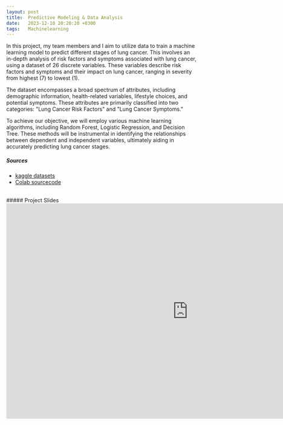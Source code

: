 ```yaml
---
layout: post
title:  Predictive Modeling & Data Analysis
date:   2023-12-10 20:20:20 +0300
tags:   Machinelearning
---
```


In this project, my team members and I aim to utilize data to train a machine learning model to predict different stages of lung cancer. This involves an in-depth analysis of risk factors and symptoms associated with lung cancer, using a dataset of 26 discrete variables. These variables describe risk factors and symptoms and their impact on lung cancer, ranging in severity from highest (7) to lowest (1).

The dataset encompasses a broad spectrum of attributes, including demographic information, health-related variables, lifestyle choices, and potential symptoms. These attributes are primarily classified into two categories: "Lung Cancer Risk Factors" and "Lung Cancer Symptoms."

To achieve our objective, we will employ various machine learning algorithms, including Random Forest, Logistic Regression, and Decision Tree. These methods will be instrumental in identifying the relationships between dependent and independent variables, ultimately aiding in accurately predicting lung cancer stages.


##### Sources 
- [kaggle datasets](https://www.kaggle.com/datasets/thedevastator/cancer-patients-and-air-pollution-a-new-link)
- [Colab sourcecode](https://colab.research.google.com/drive/18BJ_5277dq9CV8afj87kwjO96tXePM78#scrollTo=y0b-KNePLHaE)

<br>
##### Project Slides

<iframe src="https://docs.google.com/presentation/d/e/2PACX-1vQwa-ptnnxCUfU8Ua_B_izqK60omq7sCE-oZri0sUd6PWQYy-tuSBKips8XN_LA3bfiKZ3CvkM5RyUJ/embed?start=false&loop=false&delayms=3000" frameborder="0" width="960" height="569" allowfullscreen="true" mozallowfullscreen="true" webkitallowfullscreen="true"></iframe>



